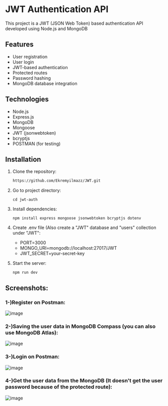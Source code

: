 # JWT Authentication API

This project is a JWT (JSON Web Token) based authentication API developed using Node.js and MongoDB

## Features

- User registration
- User login
- JWT-based authentication
- Protected routes
- Password hashing
- MongoDB database integration

## Technologies

- Node.js
- Express.js
- MongoDB
- Mongoose
- JWT (jsonwebtoken)
- bcryptjs
- POSTMAN (for testing)

## Installation

1. Clone the repository:

   ```bash
   https://github.com/Ekremyilmazz/JWT.git
2. Go to project directory:
   ```
   cd jwt-auth
3. Install dependencies:
   ```
   npm install express mongoose jsonwebtoken bcryptjs dotenv
4. Create .env file (Also create a "JWT" database and "users" collection under "JWT":
   - PORT=3000
   - MONGO_URI=mongodb://localhost:27017/JWT
   - JWT_SECRET=your-secret-key
5. Start the server:
   ```
   npm run dev

## Screenshots:

### 1-)Register on Postman:
![image](https://github.com/user-attachments/assets/b4da08c9-47ba-440a-9630-e99d7c881d09)

### 2-)Saving the user data in MongoDB Compass (you can also use MongoDB Atlas):
![image](https://github.com/user-attachments/assets/6c19b9be-bd11-4655-ba3f-497ec616fecd)

### 3-)Login on Postman:
![image](https://github.com/user-attachments/assets/e909f1fd-1101-4fda-aea1-648be0c2b7bf)

### 4-)Get the user data from the MongoDB (It doesn't get the user password because of the protected route):
![image](https://github.com/user-attachments/assets/40f12ba4-eec2-4b40-9610-7508cbcb8605)
